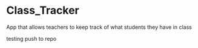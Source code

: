 # Class_Tracker
App that allows teachers to keep track of what students they have in class

testing push to repo
